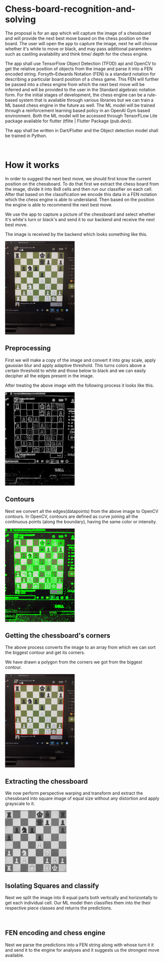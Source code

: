 # Chess-board-recognition-and-solving

The proposal is for an app which will capture the image of a chessboard and will provide the next best move based on the chess position on the board. The user will open the app to capture the image, next he will choose whether it's white to move or black, and may pass additional parameters such as castling availability and think time/ depth for the chess engine.

The app shall use TensorFlow Object Detection (TFOD) api and OpenCV to get the relative position of objects from the image and parse it into a FEN encoded string. Forsyth–Edwards Notation (FEN) is a standard notation for describing a particular board position of a chess game. This FEN will further be passed into a chess engine from which the next best move will be inferred and will be provided to the user in the Standard algebraic notation form. For the initial stages of development, the chess engine can be a rule-based system that is available through various libraries but we can train a ML based chess engine in the future as well. The ML model will be trained through a reinforcement learning based policy in an OpenAI Gym based environment. Both the ML model will be accessed through TensorFLow Lite package available for flutter (tflite | Flutter Package (pub.dev)).

The app shall be written in Dart/Flutter and the Object detection model shall be trained in Python.

<br/>

# How it works

In order to suggest the next best move, we should first know the current position on the chessboard. To do that first we extract the chess board from the image, divide it into 8x8 cells and then run our classifier on each cell. After that based on the classification we encode this data in a FEN notation which the chess engine is able to understand. Then based on the position the engine is able to recommend the next best move.

We use the app to capture a picture of the chessboard and select whether it's white's turn or black's and send it to our backend and receive the next best move.

The image is received by the backend which looks something like this.

<img src="https://raw.githubusercontent.com/AdityaPunetha/AdityaPunetha/main/assets/chess/chessboard_captured.png" alt="captured" height="304" width="227"/>

<br/>

## Preprocessing

First we will make a copy of the image and convert it into gray scale, apply gaussian blur and apply adaptive threshold. This turns colors above a certain threshold to white and those below to black and we can easily decipher all the edges present in the image.

After treating the above image with the following process it looks like this.

<img src="https://raw.githubusercontent.com/AdityaPunetha/AdityaPunetha/main/assets/chess/chessboard_preprocessed.png" alt="preprocessed" height="304" width="227"/>

<br/>

## Contours

Next we convert all the edges(datapoints) from the above image to OpenCV contours. In OpenCV, contours are defined as curve joining all the continuous points (along the boundary), having the same color or intensity.

<img src="https://raw.githubusercontent.com/AdityaPunetha/AdityaPunetha/main/assets/chess/chessboard_contours.png" alt="contours" height="304" width="227"/>

<br/>

## Getting the chessboard's corners

The above process converts the image to an array from which we can sort the biggest contour and get its corners.

We have drawn a polygon from the corners we got from the biggest contour.

<img src="https://raw.githubusercontent.com/AdityaPunetha/AdityaPunetha/main/assets/chess/chessboard_poly.png" alt="poly" height="304" width="227"/>

<br/>

## Extracting the chessboard

We now perform perspective warping and transform and extract the chessboard into square image of equal size without any distortion and apply grayscale to it.

<img src="https://raw.githubusercontent.com/AdityaPunetha/AdityaPunetha/main/assets/chess/chessboard_warp.png" alt="warp" height="200" width="200"/>

<br/>

## Isolating Squares and classify

Next we split the image into 8 equal parts both vertically and horizontally to get each individual cell. Our ML model then classifies them into the their respective piece classes and returns the predictions.

<br/>

## FEN encoding and chess engine

Next we parse the predictions into a FEN string along with whose turn it it and send it to the engine for analyses and it suggests us the strongest move available.
